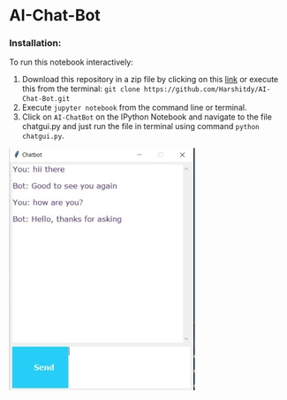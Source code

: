 # AI-Chat-Bot



### Installation:

To run this notebook interactively:

1. Download this repository in a zip file by clicking on this [link](https://github.com/Harshitdy/AI-Chat-Bot/archive/refs/heads/main.zip) or execute this from the terminal:
`git clone https://github.com/Harshitdy/AI-Chat-Bot.git`
2. Execute `jupyter notebook` from the command line or terminal.
3. Click on `AI-ChatBot` on the IPython Notebook and navigate to the file chatgui.py and just run the file in terminal using command `python chatgui.py`.

![](AI-ChatBot/BOT.jpeg)
